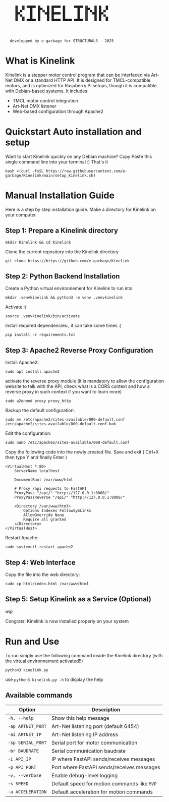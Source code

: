 ```

    ▗▖ ▗▖▗▄▄▄▖▗▖  ▗▖▗▄▄▄▖▗▖   ▗▄▄▄▖▗▖  ▗▖▗▖ ▗▖    
    ▐▌▗▞▘  █  ▐▛▚▖▐▌▐▌   ▐▌     █  ▐▛▚▖▐▌▐▌▗▞▘    
    ▐▛▚▖   █  ▐▌ ▝▜▌▐▛▀▀▘▐▌     █  ▐▌ ▝▜▌▐▛▚▖     
    ▐▌ ▐▌▗▄█▄▖▐▌  ▐▌▐▙▄▄▖▐▙▄▄▖▗▄█▄▖▐▌  ▐▌▐▌ ▐▌   
  



  developped by e-garbage for STRUCTURALS - 2025
```


# What is Kinelink
Kinelink is a stepper motor control program that can be interfaced via Art-Net DMX or a standard HTTP API.
It is designed for TMCL-compatible motors, and is optimized for Raspberry Pi setups, though it is compatible with Debian-based systems.
It includes:
- TMCL motor control integration
- Art-Net DMX listener
- Web-based configuration through Apache2

# Quickstart Auto installation and setup
Want to start Kinelink quickly on any Debian machine? Copy Paste this single command line into your terminal :) That's it

```
bash <(curl -fsSL https://raw.githubusercontent.com/e-garbage/Kinelink/main/setup_kinelink.sh)

```


# Manual Installation Guide
Here is a step by step installation guide.
Make a directory for Kinelink on your computer

## Step 1: Prepare a Kinelink directory
```
mkdir Kinelink && cd Kinelink
```
Clone the current repository into the Kinelink directory

```
git clone https://https://github.com/e-garbage/Kinelink
```
## Step 2: Python Backend Installation
Create a Python virtual environnement for Kinelink to run into
```
mkdir .venvkinelink && python3 -m venv .venvkinelink
```
Activate it
```
source .venvkinelink/bin/activate
```
Install required dependencies:, it can take some times :)
```
pip install -r requirements.txt
```


## Step 3: Apache2 Reverse Proxy Configuration
Install Apache2:
```
sudo apt install apache2
```
activate the reverse proxy module (it is mandatory to allow the configuration website to talk with the API, check what is a CORS context and how a reverse proxy in such context if you want to learn more)
```
sudo a2enmod proxy proxy_http
```
Backup the default configuration:
```
sudo mv /etc/apache2/sites-available/000-default.conf /etc/apache2/sites-available/000-default.conf.bak
```
Edit the configuration:
```
sudo nano /etc/apache2/sites-available/000-default.conf
```
Copy the following code into the newly created file. Save and exit ( Ctrl+X then type Y and finally Enter )

```
<VirtualHost *:80>
    ServerName localhost

    DocumentRoot /var/www/html

    # Proxy /api requests to FastAPI
    ProxyPass "/api/" "http://127.0.0.1:8000/"
    ProxyPassReverse "/api/" "http://127.0.0.1:8000/"

    <Directory /var/www/html>
        Options Indexes FollowSymLinks
        AllowOverride None
        Require all granted
    </Directory>
</VirtualHost>
```

Restart Apache:
```
sudo systemctl restart apache2
```

## Step 4: Web Interface

Copy the file into the web directory:
```
sudo cp html/index.html /var/www/html
```

## Step 5: Setup Kinelink as a Service (Optional)

 *wip*

Congrats! Kinelink is now installed properly on your system




# Run and Use

To run simply use the following command inside the Kinelink directory (with the virtual environnement activated!!)

```
python3 kinelink.py
```
use `python3 kinelink.py -h` to display the help

## Available commands

| Option            | Description                                  |
| ----------------- | -------------------------------------------- |
| `-h, --help`      | Show this help message                       |
| `-ap ARTNET_PORT` | Art-Net listening port (default 6454)        |
| `-ai ARTNET_IP`   | Art-Net listening IP address                 |
| `-sp SERIAL_PORT` | Serial port for motor communication          |
| `-br BAUDRATE`    | Serial communication baudrate                |
| `-i API_IP`       | IP where FastAPI sends/receives messages     |
| `-p API_PORT`     | Port where FastAPI sends/receives messages   |
| `-v, --verbose`   | Enable debug-level logging                   |
| `-s SPEED`        | Default speed for motion commands like `MVP` |
| `-a ACCELERATION` | Default acceleration for motion commands     |



